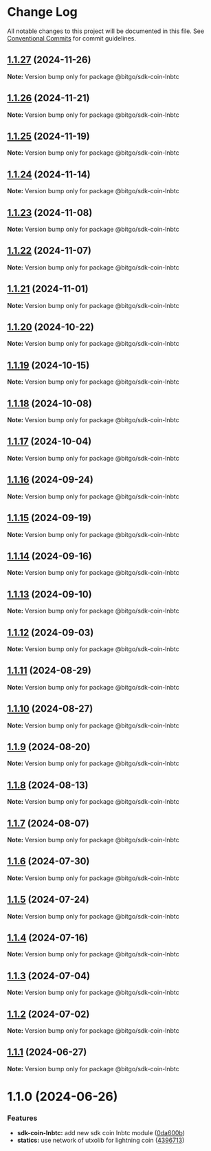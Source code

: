# Change Log

All notable changes to this project will be documented in this file.
See [Conventional Commits](https://conventionalcommits.org) for commit guidelines.

## [1.1.27](https://github.com/BitGo/BitGoJS/compare/@bitgo/sdk-coin-lnbtc@1.1.26...@bitgo/sdk-coin-lnbtc@1.1.27) (2024-11-26)

**Note:** Version bump only for package @bitgo/sdk-coin-lnbtc

## [1.1.26](https://github.com/BitGo/BitGoJS/compare/@bitgo/sdk-coin-lnbtc@1.1.25...@bitgo/sdk-coin-lnbtc@1.1.26) (2024-11-21)

**Note:** Version bump only for package @bitgo/sdk-coin-lnbtc

## [1.1.25](https://github.com/BitGo/BitGoJS/compare/@bitgo/sdk-coin-lnbtc@1.1.23...@bitgo/sdk-coin-lnbtc@1.1.25) (2024-11-19)

**Note:** Version bump only for package @bitgo/sdk-coin-lnbtc

## [1.1.24](https://github.com/BitGo/BitGoJS/compare/@bitgo/sdk-coin-lnbtc@1.1.23...@bitgo/sdk-coin-lnbtc@1.1.24) (2024-11-14)

**Note:** Version bump only for package @bitgo/sdk-coin-lnbtc

## [1.1.23](https://github.com/BitGo/BitGoJS/compare/@bitgo/sdk-coin-lnbtc@1.1.22...@bitgo/sdk-coin-lnbtc@1.1.23) (2024-11-08)

**Note:** Version bump only for package @bitgo/sdk-coin-lnbtc

## [1.1.22](https://github.com/BitGo/BitGoJS/compare/@bitgo/sdk-coin-lnbtc@1.1.21...@bitgo/sdk-coin-lnbtc@1.1.22) (2024-11-07)

**Note:** Version bump only for package @bitgo/sdk-coin-lnbtc

## [1.1.21](https://github.com/BitGo/BitGoJS/compare/@bitgo/sdk-coin-lnbtc@1.1.20...@bitgo/sdk-coin-lnbtc@1.1.21) (2024-11-01)

**Note:** Version bump only for package @bitgo/sdk-coin-lnbtc

## [1.1.20](https://github.com/BitGo/BitGoJS/compare/@bitgo/sdk-coin-lnbtc@1.1.19...@bitgo/sdk-coin-lnbtc@1.1.20) (2024-10-22)

**Note:** Version bump only for package @bitgo/sdk-coin-lnbtc

## [1.1.19](https://github.com/BitGo/BitGoJS/compare/@bitgo/sdk-coin-lnbtc@1.1.18...@bitgo/sdk-coin-lnbtc@1.1.19) (2024-10-15)

**Note:** Version bump only for package @bitgo/sdk-coin-lnbtc

## [1.1.18](https://github.com/BitGo/BitGoJS/compare/@bitgo/sdk-coin-lnbtc@1.1.17...@bitgo/sdk-coin-lnbtc@1.1.18) (2024-10-08)

**Note:** Version bump only for package @bitgo/sdk-coin-lnbtc

## [1.1.17](https://github.com/BitGo/BitGoJS/compare/@bitgo/sdk-coin-lnbtc@1.1.16...@bitgo/sdk-coin-lnbtc@1.1.17) (2024-10-04)

**Note:** Version bump only for package @bitgo/sdk-coin-lnbtc

## [1.1.16](https://github.com/BitGo/BitGoJS/compare/@bitgo/sdk-coin-lnbtc@1.1.15...@bitgo/sdk-coin-lnbtc@1.1.16) (2024-09-24)

**Note:** Version bump only for package @bitgo/sdk-coin-lnbtc

## [1.1.15](https://github.com/BitGo/BitGoJS/compare/@bitgo/sdk-coin-lnbtc@1.1.14...@bitgo/sdk-coin-lnbtc@1.1.15) (2024-09-19)

**Note:** Version bump only for package @bitgo/sdk-coin-lnbtc

## [1.1.14](https://github.com/BitGo/BitGoJS/compare/@bitgo/sdk-coin-lnbtc@1.1.13...@bitgo/sdk-coin-lnbtc@1.1.14) (2024-09-16)

**Note:** Version bump only for package @bitgo/sdk-coin-lnbtc

## [1.1.13](https://github.com/BitGo/BitGoJS/compare/@bitgo/sdk-coin-lnbtc@1.1.12...@bitgo/sdk-coin-lnbtc@1.1.13) (2024-09-10)

**Note:** Version bump only for package @bitgo/sdk-coin-lnbtc

## [1.1.12](https://github.com/BitGo/BitGoJS/compare/@bitgo/sdk-coin-lnbtc@1.1.11...@bitgo/sdk-coin-lnbtc@1.1.12) (2024-09-03)

**Note:** Version bump only for package @bitgo/sdk-coin-lnbtc

## [1.1.11](https://github.com/BitGo/BitGoJS/compare/@bitgo/sdk-coin-lnbtc@1.1.10...@bitgo/sdk-coin-lnbtc@1.1.11) (2024-08-29)

**Note:** Version bump only for package @bitgo/sdk-coin-lnbtc

## [1.1.10](https://github.com/BitGo/BitGoJS/compare/@bitgo/sdk-coin-lnbtc@1.1.9...@bitgo/sdk-coin-lnbtc@1.1.10) (2024-08-27)

**Note:** Version bump only for package @bitgo/sdk-coin-lnbtc

## [1.1.9](https://github.com/BitGo/BitGoJS/compare/@bitgo/sdk-coin-lnbtc@1.1.7...@bitgo/sdk-coin-lnbtc@1.1.9) (2024-08-20)

**Note:** Version bump only for package @bitgo/sdk-coin-lnbtc

## [1.1.8](https://github.com/BitGo/BitGoJS/compare/@bitgo/sdk-coin-lnbtc@1.1.7...@bitgo/sdk-coin-lnbtc@1.1.8) (2024-08-13)

**Note:** Version bump only for package @bitgo/sdk-coin-lnbtc

## [1.1.7](https://github.com/BitGo/BitGoJS/compare/@bitgo/sdk-coin-lnbtc@1.1.6...@bitgo/sdk-coin-lnbtc@1.1.7) (2024-08-07)

**Note:** Version bump only for package @bitgo/sdk-coin-lnbtc

## [1.1.6](https://github.com/BitGo/BitGoJS/compare/@bitgo/sdk-coin-lnbtc@1.1.5...@bitgo/sdk-coin-lnbtc@1.1.6) (2024-07-30)

**Note:** Version bump only for package @bitgo/sdk-coin-lnbtc

## [1.1.5](https://github.com/BitGo/BitGoJS/compare/@bitgo/sdk-coin-lnbtc@1.1.4...@bitgo/sdk-coin-lnbtc@1.1.5) (2024-07-24)

**Note:** Version bump only for package @bitgo/sdk-coin-lnbtc

## [1.1.4](https://github.com/BitGo/BitGoJS/compare/@bitgo/sdk-coin-lnbtc@1.1.3...@bitgo/sdk-coin-lnbtc@1.1.4) (2024-07-16)

**Note:** Version bump only for package @bitgo/sdk-coin-lnbtc

## [1.1.3](https://github.com/BitGo/BitGoJS/compare/@bitgo/sdk-coin-lnbtc@1.1.2...@bitgo/sdk-coin-lnbtc@1.1.3) (2024-07-04)

**Note:** Version bump only for package @bitgo/sdk-coin-lnbtc

## [1.1.2](https://github.com/BitGo/BitGoJS/compare/@bitgo/sdk-coin-lnbtc@1.1.1...@bitgo/sdk-coin-lnbtc@1.1.2) (2024-07-02)

**Note:** Version bump only for package @bitgo/sdk-coin-lnbtc

## [1.1.1](https://github.com/BitGo/BitGoJS/compare/@bitgo/sdk-coin-lnbtc@1.1.0...@bitgo/sdk-coin-lnbtc@1.1.1) (2024-06-27)

**Note:** Version bump only for package @bitgo/sdk-coin-lnbtc

# 1.1.0 (2024-06-26)

### Features

- **sdk-coin-lnbtc:** add new sdk coin lnbtc module ([0da600b](https://github.com/BitGo/BitGoJS/commit/0da600b44f258149d186ba3500a8359ca79b5444))
- **statics:** use network of utxolib for lightning coin ([4396713](https://github.com/BitGo/BitGoJS/commit/4396713d425af18d43c20550f07e04509ffa7883))
